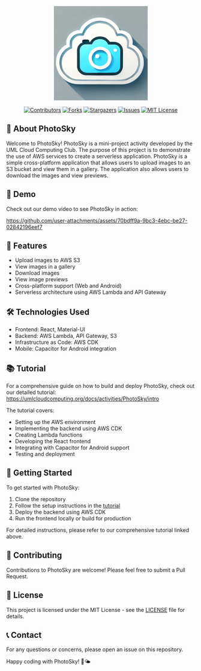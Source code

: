 <div align="center">
  <img src="photosky/public/PhotoSky.png" alt="PhotoSky" width="250" height="250">
</div>

<div align="center">

[![Contributors](https://img.shields.io/github/contributors/UMLCloudComputing/photosky.svg?style=for-the-badge)](https://github.com/UMLCloudComputing/photosky/graphs/contributors)
[![Forks](https://img.shields.io/github/forks/UMLCloudComputing/photosky.svg?style=for-the-badge)](https://github.com/UMLCloudComputing/photosky/network/members)
[![Stargazers](https://img.shields.io/github/stars/UMLCloudComputing/photosky.svg?style=for-the-badge)](https://github.com/UMLCloudComputing/photosky/stargazers)
[![Issues](https://img.shields.io/github/issues/UMLCloudComputing/photosky.svg?style=for-the-badge)](https://github.com/UMLCloudComputing/photosky/issues)
[![MIT License](https://img.shields.io/github/license/UMLCloudComputing/photosky.svg?style=for-the-badge)](https://github.com/UMLCloudComputing/photosky/blob/master/LICENSE)
</div>

## 📘 About PhotoSky

Welcome to PhotoSky! PhotoSky is a mini-project activity developed by the UML Cloud Computing Club. The purpose of this project is to demonstrate the use of AWS services to create a serverless application. PhotoSky is a simple cross-platform application that allows users to upload images to an S3 bucket and view them in a gallery. The application also allows users to download the images and view previews.

## 🎥 Demo

Check out our demo video to see PhotoSky in action:

https://github.com/user-attachments/assets/70bdff9a-9bc3-4ebc-be27-02842196eef7


## 🚀 Features

- Upload images to AWS S3
- View images in a gallery
- Download images
- View image previews
- Cross-platform support (Web and Android)
- Serverless architecture using AWS Lambda and API Gateway

## 🛠️ Technologies Used

- Frontend: React, Material-UI
- Backend: AWS Lambda, API Gateway, S3
- Infrastructure as Code: AWS CDK
- Mobile: Capacitor for Android integration

## 📚 Tutorial

For a comprehensive guide on how to build and deploy PhotoSky, check out our detailed tutorial: https://umlcloudcomputing.org/docs/activities/PhotoSky/intro

The tutorial covers:
- Setting up the AWS environment
- Implementing the backend using AWS CDK
- Creating Lambda functions
- Developing the React frontend
- Integrating with Capacitor for Android support
- Testing and deployment

## 🏁 Getting Started

To get started with PhotoSky:

1. Clone the repository
2. Follow the setup instructions in the [tutorial](https://umlcloudcomputing.org/docs/activities/PhotoSky/intro)
3. Deploy the backend using AWS CDK
4. Run the frontend locally or build for production

For detailed instructions, please refer to our comprehensive tutorial linked above.

## 🤝 Contributing

Contributions to PhotoSky are welcome! Please feel free to submit a Pull Request.

## 📄 License

This project is licensed under the MIT License - see the [LICENSE](LICENSE) file for details.

## 📞 Contact

For any questions or concerns, please open an issue on this repository.

Happy coding with PhotoSky! 📸🌤️